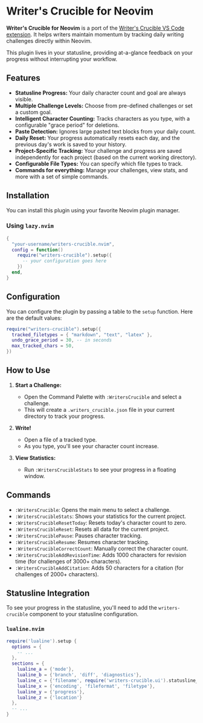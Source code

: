 # Writer's Crucible for Neovim

**Writer's Crucible for Neovim** is a port of the [Writer's Crucible VS Code extension](https://marketplace.visualstudio.com/items?itemName=I-am-Rudi.writers-crucible). It helps writers maintain momentum by tracking daily writing challenges directly within Neovim.

This plugin lives in your statusline, providing at-a-glance feedback on your progress without interrupting your workflow.

## Features

* **Statusline Progress:** Your daily character count and goal are always visible.
* **Multiple Challenge Levels:** Choose from pre-defined challenges or set a custom goal.
* **Intelligent Character Counting:** Tracks characters as you type, with a configurable "grace period" for deletions.
* **Paste Detection:** Ignores large pasted text blocks from your daily count.
* **Daily Reset:** Your progress automatically resets each day, and the previous day's work is saved to your history.
* **Project-Specific Tracking:** Your challenge and progress are saved independently for each project (based on the current working directory).
* **Configurable File Types:** You can specify which file types to track.
* **Commands for everything:** Manage your challenges, view stats, and more with a set of simple commands.

## Installation

You can install this plugin using your favorite Neovim plugin manager.

### Using `lazy.nvim`

```lua
{
  "your-username/writers-crucible.nvim",
  config = function()
    require("writers-crucible").setup({
      -- your configuration goes here
    })
  end,
}
```

## Configuration

You can configure the plugin by passing a table to the `setup` function. Here are the default values:

```lua
require("writers-crucible").setup({
  tracked_filetypes = { "markdown", "text", "latex" },
  undo_grace_period = 30, -- in seconds
  max_tracked_chars = 50,
})
```

## How to Use

1.  **Start a Challenge:**
    * Open the Command Palette with `:WritersCrucible` and select a challenge.
    * This will create a `.writers_crucible.json` file in your current directory to track your progress.

2.  **Write!**
    * Open a file of a tracked type.
    * As you type, you'll see your character count increase.

3.  **View Statistics:**
    * Run `:WritersCrucibleStats` to see your progress in a floating window.

## Commands

* `:WritersCrucible`: Opens the main menu to select a challenge.
* `:WritersCrucibleStats`: Shows your statistics for the current project.
* `:WritersCrucibleResetToday`: Resets today's character count to zero.
* `:WritersCrucibleReset`: Resets all data for the current project.
* `:WritersCruciblePause`: Pauses character tracking.
* `:WritersCrucibleResume`: Resumes character tracking.
* `:WritersCrucibleCorrectCount`: Manually correct the character count.
* `:WritersCrucibleAddRevisionTime`: Adds 1000 characters for revision time (for challenges of 3000+ characters).
* `:WritersCrucibleAddCitation`: Adds 50 characters for a citation (for challenges of 2000+ characters).

## Statusline Integration

To see your progress in the statusline, you'll need to add the `writers-crucible` component to your statusline configuration.

### `lualine.nvim`

```lua
require('lualine').setup {
  options = {
    -- ...
  },
  sections = {
    lualine_a = {'mode'},
    lualine_b = {'branch', 'diff', 'diagnostics'},
    lualine_c = {'filename', require('writers-crucible.ui').statusline_component()},
    lualine_x = {'encoding', 'fileformat', 'filetype'},
    lualine_y = {'progress'},
    lualine_z = {'location'}
  },
  -- ...
}
